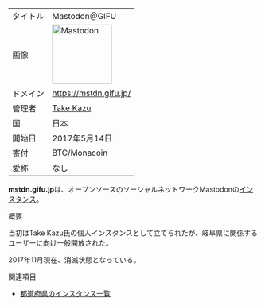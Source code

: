 <div class="mw-parser-output">

|          |                                                                                                                                                                                                                                                                                                                                       |
|----------|---------------------------------------------------------------------------------------------------------------------------------------------------------------------------------------------------------------------------------------------------------------------------------------------------------------------------------------|
| タイトル | Mastodon＠GIFU                                                                                                                                                                                                                                                                                                                        |
| 画像     | <a href="/%E3%83%95%E3%82%A1%E3%82%A4%E3%83%AB:Mastodon_logo.png" class="image" title="Mastodon"><img src="/images/thumb/0/00/Mastodon_logo.png/120px-Mastodon_logo.png" srcset="/images/thumb/0/00/Mastodon_logo.png/180px-Mastodon_logo.png 1.5x, /images/0/00/Mastodon_logo.png 2x" width="120" height="120" alt="Mastodon" /></a> |
| ドメイン | <a href="https://mstdn.gifu.jp/" class="external free" rel="nofollow">https://mstdn.gifu.jp/</a>                                                                                                                                                                                                                                      |
| 管理者   | <a href="https://mstdn.gifu.jp/@pata128" class="external text" rel="nofollow">Take Kazu</a>                                                                                                                                                                                                                                           |
| 国       | 日本                                                                                                                                                                                                                                                                                                                                  |
| 開始日   | 2017年5月14日                                                                                                                                                                                                                                                                                                                         |
| 寄付     | BTC/Monacoin                                                                                                                                                                                                                                                                                                                          |
| 愛称     | なし                                                                                                                                                                                                                                                                                                                                  |

**mstdn.gifu.jp**は、オープンソースのソーシャルネットワークMastodonの[インスタンス](/%E3%82%A4%E3%83%B3%E3%82%B9%E3%82%BF%E3%83%B3%E3%82%B9 "インスタンス")。

概要

当初はTake Kazu氏の個人インスタンスとして立てられたが、岐阜県に関係するユーザーに向け一般開放された。

2017年11月現在、消滅状態となっている。

関連項目

-   [都道府県のインスタンス一覧](/%E9%83%BD%E9%81%93%E5%BA%9C%E7%9C%8C%E3%81%AE%E3%82%A4%E3%83%B3%E3%82%B9%E3%82%BF%E3%83%B3%E3%82%B9%E4%B8%80%E8%A6%A7 "都道府県のインスタンス一覧")

</div>
